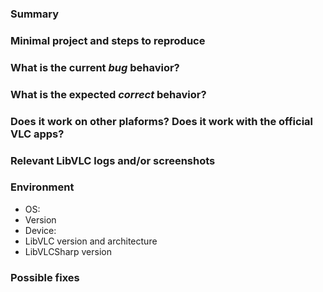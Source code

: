 <!---
Please read this!

Before opening a new issue, make sure to search for keywords in the issues
filtered by "bug" label and verify the issue you're about to submit isn't a duplicate.

If you are using LibVLCSharp commercially, please consider purchasing a Commercial License: https://videolabs.io/products/libvlcsharp

If this is a question please ask on StackOverflow: https://stackoverflow.com/questions/tagged/libvlcsharp.

Need professional support? Reach out at dotnet@videolabs.io for more info.
--->

### Summary

<!-- Summarize the bug encountered concisely -->

### Minimal project and steps to reproduce

<!-- How one can reproduce the issue - this is very important

Provide a Minimal, Complete, and Verifiable example (https://stackoverflow.com/help/mcve) through a git hosting platform
and post the URL here. Do NOT paste parts of your code in the GitLab issue, share your full (but minimal) code through a git repository.
Maintainers should be able to just clone and run your minimal project. If you don't provide this, we may not be able to help and may close the issue.

-->

### What is the current *bug* behavior?

<!-- What actually happens -->

### What is the expected *correct* behavior?

<!-- What you should see instead -->

### Does it work on other plaforms? Does it work with the official VLC apps?

<!-- Paste any relevant logs - please use code blocks (```) to format console output,
logs, and code as it's very hard to read otherwise. 

If the VLC Windows app (GPL) does not have the issue and you're using the LGPL version of LibVLC in your app, consider this as possible reason for these differences in behavior -->

### Relevant LibVLC logs and/or screenshots

<!-- Paste any relevant logs from your app and/or from LibVLC (`new LibVLC(enableDebugLogs: true)`).
Please use code blocks (```) to format console output, logs, and code as it's very hard to read otherwise. -->

### Environment

<!-- Please complete the following information. -->
- OS:       <!-- [e.g. iOS] -->
- Version   <!-- [e.g. 22] -->
- Device:   <!-- [e.g. iPhone6] -->
- LibVLC version and architecture <!-- [e.g. 3.0.6, x64] -->
- LibVLCSharp version <!-- [e.g. 0.7.0] -->

### Possible fixes

<!-- If you can, link to the line of code that might be responsible for the problem -->